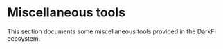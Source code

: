 Miscellaneous tools
===================

This section documents some miscellaneous tools provided in the DarkFi
ecosystem.
